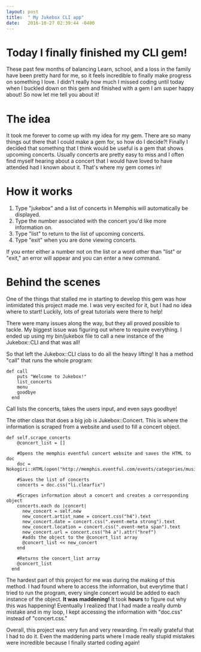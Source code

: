 ```yaml
---
layout: post
title:  " My Jukebox CLI app"
date:   2016-10-27 02:39:44 -0400
---
```


# Today I finally finished my CLI gem!
These past few months of balancing Learn, school, and a loss in the family have been pretty hard for me, so it feels incredible to finally make progress on something I love. I didn't really how much I missed coding until today when I buckled down on this gem and finished with a gem I am super happy about! So now let me tell you about it!

# The idea
It took me forever to come up with my idea for my gem. There are so many things out there that I could make a gem for, so how do I decide?! Finally I decided that something that I think would be useful is a gem that shows upcoming concerts. Usually concerts are pretty easy to miss and I often find myself hearing about a concert that I would have loved to have attended had I known about it. That's where my gem comes in! 

# How it works
1. Type "jukebox" and a list of concerts in Memphis will automatically be displayed.
2. Type the number associated with the concert you'd like more information on.
3. Type "list" to return to the list of upcoming concerts.
4. Type "exit" when you are done viewing concerts.

If you enter either a number not on the list or a word other than "list" or "exit," an error will appear and you can enter a new command.

# Behind the scenes
One of the things that stalled me in starting to develop this gem was how intimidated this project made me. I was very excited for it, but I had no idea where to start! Luckily, lots of great tutorials were there to help!

There were many issues along the way, but they all proved possible to tackle. My biggest issue was figuring out where to require everything. I ended up using my bin/jukebox file to call a new instance of the Jukebox::CLI and that was all!

So that left the Jukebox::CLI class to do all the heavy lifting! It has a method "call" that runs the whole program:

```
def call
    puts "Welcome to Jukebox!"
    list_concerts
    menu
    goodbye
  end
```

Call lists the concerts, takes the users input, and even says goodbye!


The other class that does a big job is Jukebox::Concert. This is where the information is scraped from a website and used to fill a concert object.

```
def self.scrape_concerts
    @concert_list = []

    #Opens the memphis eventful concert website and saves the HTML to doc
    doc = Nokogiri::HTML(open("http://memphis.eventful.com/events/categories/music"))

    #Saves the list of concerts
    concerts = doc.css("li.clearfix")

    #Scrapes information about a concert and creates a corresponding object
    concerts.each do |concert|
      new_concert = self.new
      new_concert.artist_name = concert.css("h4").text
      new_concert.date = concert.css(".event-meta strong").text
      new_concert.location = concert.css(".event-meta span").text
      new_concert.url = concert.css("h4 a").attr("href")
      #adds the object to the @concert_list array
      @concert_list << new_concert
    end

    #Returns the concert_list array
    @concert_list
  end
```


The hardest part of this project for me was during the making of this method. I had found where to access the information, but everytime that I tried to run the program, every single concert would be added to each instance of the object. **It was maddening!** It took **hours** to figure out why this was happening! Eventually I realized that I had made a really dumb mistake and in my loop, I kept accessing the information with "doc.css" instead of "concert.css."

Overall, this project was very fun and very rewarding. I'm really grateful that I had to do it. Even the maddening parts where I made really stupid mistakes were incredible because I finally started coding again!
